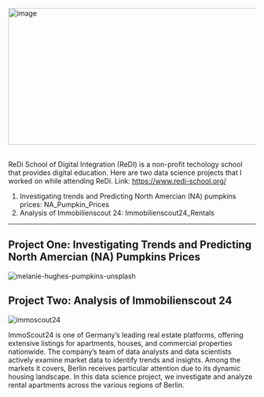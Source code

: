 <img width="1500" height="279" alt="image" src="https://github.com/user-attachments/assets/36b9e2be-9644-4659-993d-5fdf345e0e89" />

<br/>
<br/>



ReDi School of Digital Integration (ReDI) is a non-profit techology school that provides digital education. Here are two data science projects that I worked on while attending ReDi. Link: https://www.redi-school.org/

1. Investigating trends and Predicting North Amercian (NA) pumpkins prices: NA_Pumpkin_Prices
2. Analysis of Immobilienscout 24: Immobilienscout24_Rentals

---------------------------------------------------------------------------------------------------------------------------------------------------------------------------------------------------------------

## Project One: Investigating Trends and Predicting North Amercian (NA) Pumpkins Prices
![melanie-hughes-pumpkins-unsplash](https://github.com/user-attachments/assets/28e6cdcf-cc2a-45e3-89ff-4939cfcac3ce)


## Project Two: Analysis of Immobilienscout 24
![immoscout24](https://github.com/user-attachments/assets/d5bf4952-0f38-408d-8aef-41d746509f09)

ImmoScout24 is one of Germany’s leading real estate platforms, offering extensive listings for apartments, houses, and commercial properties nationwide. The company’s team of data analysts and data scientists actively examine market data to identify trends and insights. Among the markets it covers, Berlin receives particular attention due to its dynamic housing landscape. In this data science project, we investigate and analyze rental apartments across the various regions of Berlin.

